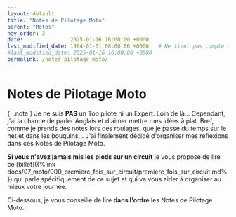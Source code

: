 ```yaml
---
layout: default
title: "Notes de Pilotage Moto"
parent: "Motos"
nav_order: 3
date:               2025-01-16 16:00:00 +0000
last_modified_date: 1964-01-01 08:00:00 +0000   # Ne tient pas compte de cette page dans les pages récemment mises à jour
#last_modified_date: 2025-01-16 16:00:00 +0000
permalink: /notes_pilotage_moto/
---
```


# Notes de Pilotage Moto

{: .note }
Je ne suis **PAS** un Top pilote ni un Expert. Loin de là... Cependant, j'ai la chance de parler Anglais et d'aimer mettre mes idées à plat. Bref, comme je prends des notes lors des roulages, que je passe du temps sur le net et dans les bouquins... J'ai finalement décidé d'organiser mes réflexions dans ces Notes de Pilotage Moto.

**Si vous n'avez jamais mis les pieds sur un circuit** je vous propose de lire ce [billet]({%link docs/07_moto/000_premiere_fois_sur_circuit/premiere_fois_sur_circuit.md%}) qui parle spécifiquement de ce sujet et qui va vous aider à organiser au mieux votre journée.

Ci-dessous, je vous conseille de lire **dans l'ordre** les Notes de Pilotage Moto.